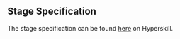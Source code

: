 ## Stage Specification

The stage specification can be found [here](https://hyperskill.org/projects/163/stages/845/implement) on Hyperskill.